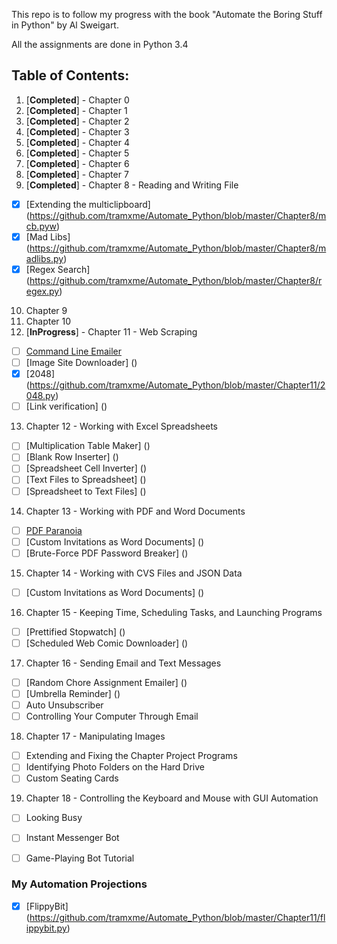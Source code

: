 This repo is to follow my progress with the book "Automate the Boring Stuff in Python" by Al Sweigart.

All the assignments are done in Python 3.4

## Table of Contents:
1. [**Completed**] - Chapter 0
2. [**Completed**] - Chapter 1
3. [**Completed**] - Chapter 2
4. [**Completed**] - Chapter 3
5. [**Completed**] - Chapter 4
6. [**Completed**] - Chapter 5
7. [**Completed**] - Chapter 6
8. [**Completed**] - Chapter 7
9. [**Completed**] - Chapter 8 - Reading and Writing File
  * [X] [Extending the multiclipboard] (https://github.com/tramxme/Automate_Python/blob/master/Chapter8/mcb.pyw)
  * [X] [Mad Libs] (https://github.com/tramxme/Automate_Python/blob/master/Chapter8/madlibs.py)
  * [X] [Regex Search] (https://github.com/tramxme/Automate_Python/blob/master/Chapter8/regex.py)
10. Chapter 9
11. Chapter 10
12. [**InProgress**] - Chapter 11 - Web Scraping
  * [ ] [Command Line Emailer]()
  * [ ] [Image Site Downloader] ()
  * [X] [2048] (https://github.com/tramxme/Automate_Python/blob/master/Chapter11/2048.py)
  * [ ] [Link verification] ()
13. Chapter 12 - Working with Excel Spreadsheets
  * [ ] [Multiplication Table Maker] ()
  * [ ] [Blank Row Inserter] ()
  * [ ] [Spreadsheet Cell Inverter] ()
  * [ ] [Text Files to Spreadsheet] ()
  * [ ] [Spreadsheet to Text Files] ()
14. Chapter 13 - Working with PDF and Word Documents
  * [ ] [PDF Paranoia]()
  * [ ] [Custom Invitations as Word Documents] ()
  * [ ] [Brute-Force PDF Password Breaker] ()
15. Chapter 14 - Working with CVS Files and JSON Data
  * [ ] [Custom Invitations as Word Documents] ()
16. Chapter 15 - Keeping Time, Scheduling Tasks, and Launching Programs
  * [ ] [Prettified Stopwatch] ()
  * [ ] [Scheduled Web Comic Downloader] ()
17. Chapter 16 - Sending Email and Text Messages
  * [ ] [Random Chore Assignment Emailer] ()
  * [ ] [Umbrella Reminder] ()
  * [ ] Auto Unsubscriber
  * [ ] Controlling Your Computer Through Email
18. Chapter 17 - Manipulating Images
  * [ ] Extending and Fixing the Chapter Project Programs
  * [ ] Identifying Photo Folders on the Hard Drive
  * [ ] Custom Seating Cards
19. Chapter 18 - Controlling the Keyboard and Mouse with GUI Automation
  * [ ] Looking Busy
  * [ ] Instant Messenger Bot
  * [ ] Game-Playing Bot Tutorial


### My Automation Projections
  * [X] [FlippyBit] (https://github.com/tramxme/Automate_Python/blob/master/Chapter11/flippybit.py)
